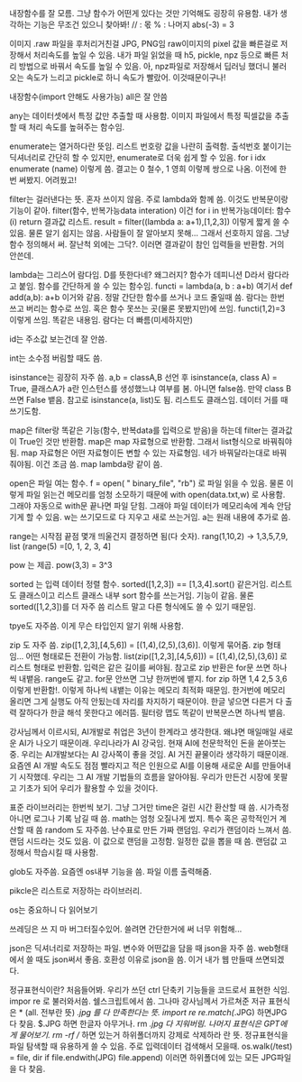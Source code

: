 내장함수를 잘 모름. 그냥 함수가 어떤게 있다는 것만 기억해도 굉장히 유용함. 내가 생각하는 기능은 무조건 있으니 찾아봐! 
// : 몫
% : 나머지
abs(-3) = 3

이미지 .raw 파일을 후처리거친걸 JPG, PNG임
raw이미지의 pixel 값을 빠른걸로 저장해서 처리속도를 높일 수 있음. 내가 파일 읽었을 때 h5, pickle, npz 등으로 빠른 처리 방법으로 바꿔서 속도를 높일 수 있음. 아, npz파일로 저장해서 딥러닝 했더니 불러오는 속도가 느리고 pickle로 하니 속도가 빨랐어. 이것때문이구나!

내장함수(import 안해도 사용가능)
all은 잘 안씀

any는 데이터셋에서 특정 값만 추출할 때 사용함. 이미지 파일에서 특정 픽셀값을 추출할 때 처리 속도를 높혀주는 함수임.

enumerate는 열거하다란 뜻임. 리스트 번호랑 값을 나란히 출력함. 출석번호 붙이기는 딕셔너리로 간단히 할 수 있지만, enumerate로 더욱 쉽게 할 수 있음. for i idx enumerate (name) 이렇게 씀. 결고는 0 철수, 1 영희 이렇께 쌍으로 나옴. 이전에 한번 써봤지. 어려웠고!

filter는 걸러낸다는 뜻. 혼자 쓰이지 않음. 주로 lambda와 함께 씀. 이것도 반복문이랑 기능이 같아. filter(함수, 반복가능data interation) 이건 for i in 반복가능데이터: 함수(i) return 결과값 리스트. result = filter((lambda a: a+1),[1,2,3]) 이렇게 짧게 쓸 수 있음. 물론 알기 쉽지는 않음. 사람들이 잘 알아보지 못해... 그래서 선호하지 않음. 그냥 함수 정의해서 써. 잘난척 외에는 그닥?. 이러면 결과같이 참인 입력들을 반환함. 거의 안쓴데. 

lambda는 그리스어 람다임. D를 뜻한다네? 왜그러지? 함수가 데피니션 D라서 람다라고 붙임. 함수를 간단하게 쓸 수 있는 함수임. functi = lambda(a, b : a+b) 여기서 def add(a,b): a+b 이거와 같음. 정말 간단한 함수를 쓰거나 코드 줄일때 씀. 람다는 한번 쓰고 버리는 함수로 쓰임. 혹은 함수 못쓰는 곳(물론 못봤지만)에 쓰임. functi(1,2)=3 이렇게 쓰임. 똑같은 내용임. 람다는 더 빠름(미세하지만) 

id는 주소값 보는건데 잘 안씀.

int는 소수점 버림할 때도 씀.

isinstance는 굉장히 자주 씀. a,b = classA,B 선언 후 isinstance(a, class A) = True, 클래스A가 a란 인스턴스를 생성했느냐 여부를 봄. 아니면 false씀. 만약 class B 쓰면 False 뱉음. 참고로 isinstance(a, list)도 됨. 리스트도 클래스임. 데이터 거를 때 쓰기도함.

map은 filter랑 똑같은 기능(함수, 반복data를 입력으로 받음)을 하는데 filter는 결과값이 True인 것만 반환함. map은 map 자료형으로 반환함. 그래서 list형식으로 바꿔줘야됨. map 자료형은 어떤 자료형이든 변할 수 있는 자료형임. 네가 바꿔달라는대로 바꿔줘야됨. 이건 조금 씀. map lambda랑 같이 씀. 

open은 파일 여는 함수. f = open( " binary_file", "rb") 로 파일 읽을 수 있음. 물론 이렇게 파일 읽는건 메모리를 엄청 소모하기 때문에 with open(data.txt,w) 로 사용함. 그래야 자동으로 with문 끝나면 파일 닫힘. 그래야 파일 데이터가 메모리속에 계속 안담기게 할 수 있음. w는 쓰기모드로 다 지우고 새로 쓰는거임. a는 원래 내용에 추가로 씀. 

range는 시작점 끝점 몇개 띄울건지 결정하면 됨(다 숫자). rang(1,10,2) -> 1,3,5,7,9, list (range(5) =[0, 1, 2, 3, 4]

pow 는 제곱. pow(3,3) = 3^3

sorted 는 입력 데이터 정렬 함수. sorted([1,2,3]) == [1,3,4].sort() 같은거임. 리스트도 클래스이고 리스트 클래스 내부 sort 함수를 쓰는거임. 기능이 같음. 물론 sorted([1,2,3])를 더 자주 씀 리스트 말고 다른 형식에도 쓸 수 있기 때문임.

tpye도 자주씀. 이게 무슨 타입인지 알기 위해 사용함.

zip 도 자주 씀. zip([1,2,3],[4,5,6]) = [(1,4),(2,5),(3,6)]. 이렇게 묶어줌. zip 형태임... 어떤 형태로든 전환이 가능함. list(zip([1,2,3],[4,5,6])) = [(1,4),(2,5),(3,6)] 로 리스트 형태로 반환함. 입력은 같은 길이를 써야됨. 참고로 zip 반환은 for문 쓰면 하나씩 내뱉음. range도 같고. for문 안쓰면 그냥 한꺼번에 뱉지. for zip 하면 1,4 2,5 3,6 이렇게 반환함!. 이렇게 하나씩 내뱉는 이유는 메모리 최적화 때문임. 한거번에 메모리 올리면 그게 실행도 아직 안됬는데 자리를 차지하기 때문이야. 한글 넣으면 다른거 다 출력 잘하다가 한글 해석 못한다고 에러뜸. 필터랑 맵도 똑같이 반복문스면 하나씩 뱉음. 


강사님께서 이르시되, AI개발로 취업은 3년이 한계라고 생각한대. 왜냐면 매일매일 새로운 AI가 나오기 때문이래. 우리나라가 AI 강국임. 현재 AI에 천문학적인 돈을 쏟아붓는중. 우리는 AI개발보다는 AI 강사쪽이 좋을 것임. AI 거진 끝물이라 생각하기 때문이래. 요즘엔 AI 개발 속도도 점점 빨라지고 적은 인원으로 AI를 이용해 새로운 AI를 만들어내기 시작했데. 우리는 그 AI 개발 기법들의 흐름을 알아야됨. 
우리가 만든건 시장에 못팔고 기초가 되어 우리가 활용할 수 있을 것이다.

표준 라이브러리는 한번씩 보기. 그냥 그거만
time은 걸린 시간 환산할 때 씀. 시가측정 아니면 로그나 기록 남길 때 씀. 
math는 엄청 오질나게 썼지. 특수 혹은 공학적인거 계산할 때 씀
random 도 자주씀. 난수표로 만든 가짜 랜덤임. 우리가 랜덤이라 느껴서 씀. 랜덤 시드라는 것도 있음. 이 값으로 랜덤을 고정함. 일정한 값을 뽑을 때 씀. 랜덤값 고정해서 학습시킬 때 사용함.

glob도 자주씀. 요즘엔 os내부 기능을 씀. 파일 이름 출력해줌.

pikcle은 리스트로 저장하는 라이브러리. 

os는 중요하니 다 읽어보기 

쓰레딩은 쓰 지 마 버그터질수있어. 쓸려면 간단한거에 써 너무 위험해...

json은 딕셔너리로 저장하는 파일. 변수와 어떤값을 담을 때 json을 자주 씀. web형태에서 쓸 때도 json써서 좋음. 호환성 이유로 json을 씀. 이거 내가 웹 만들때 쓰면되겠다.


정규표현식이란?
처음들어봐. 우리가 쓰던 ctrl 단축키 기능들을 코드로서 표현한 식임. impor re 로 불러와서씀. 쉘스크립트에서 씀. 그나마 강사님께서 가르쳐준 저규 표현식은 * (all. 전부란 뜻) *.jpg 를 다 만족한다는 뜻. import re re.match(*.JPG) 하면JPG 다 찾음. $.JPG 하면 한글자 아무거나. rm *.jpg 다 지워버림. 나머지 표현식은 GPT에게 물어보기.  rm -rf /* 하면 있는거 하위폴더까지 강제로 삭제하라 란 뜻. 정규표현식을 파일 탐색할 때 유용하게 쓸 수 있음. 주로 입력데이터 검색해서 모을때. 
os.walk(/test) = file, dir
if file.endwith(JPG)
    file.append)
이러면 하위폴더에 있는 모든 JPG파일을 다 찾음. 